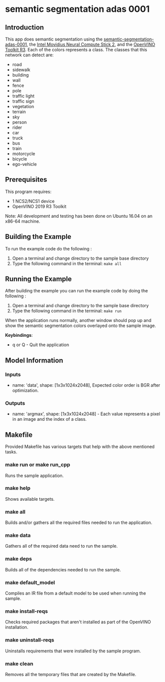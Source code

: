 # semantic segmentation adas 0001
## Introduction
This app does semantic segmentation using the [semantic-segmentation-adas-0001](https://docs.openvinotoolkit.org/2019_R1/_semantic_segmentation_adas_0001_description_semantic_segmentation_adas_0001.html), the [Intel Movidius Neural Compute Stick 2](https://software.intel.com/en-us/neural-compute-stick), and the [OpenVINO Toolkit R3](https://software.intel.com/en-us/openvino-toolkit). Each of the colors represents a class. The classes that this network can detect are:

- road
- sidewalk
- building
- wall
- fence
- pole
- traffic light
- traffic sign
- vegetation
- terrain
- sky
- person
- rider
- car
- truck
- bus
- train
- motorcycle
- bicycle
- ego-vehicle

## Prerequisites
This program requires:
- 1 NCS2/NCS1 device
- OpenVINO 2019 R3 Toolkit

Note: All development and testing has been done on Ubuntu 16.04 on an x86-64 machine.


## Building the Example

To run the example code do the following :
1. Open a terminal and change directory to the sample base directory
2. Type the following command in the terminal: ```make all```

## Running the Example

After building the example you can run the example code by doing the following :
1. Open a terminal and change directory to the sample base directory
2. Type the following command in the terminal: ```make run``` 

When the application runs normally, another window should pop up and show the semantic segmentation colors overlayed onto the sample image.

**Keybindings**:
- q or Q - Quit the application

## Model Information
### Inputs
 - name: 'data', shape: [1x3x1024x2048], Expected color order is BGR after optimization. 
### Outputs 
 - name: 'argmax', shape: [1x3x1024x2048] - Each value represents a pixel in an image and the index of a class.

## Makefile
Provided Makefile has various targets that help with the above mentioned tasks.

### make run or make run_cpp
Runs the sample application.

### make help
Shows available targets.

### make all
Builds and/or gathers all the required files needed to run the application.

### make data
Gathers all of the required data need to run the sample.

### make deps
Builds all of the dependencies needed to run the sample.

### make default_model
Compiles an IR file from a default model to be used when running the sample.

### make install-reqs
Checks required packages that aren't installed as part of the OpenVINO installation. 

### make uninstall-reqs
Uninstalls requirements that were installed by the sample program.
 
### make clean
Removes all the temporary files that are created by the Makefile.

